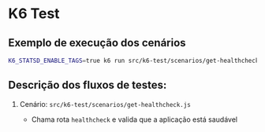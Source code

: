 # K6 Test

## Exemplo de execução dos cenários

```bash
K6_STATSD_ENABLE_TAGS=true k6 run src/k6-test/scenarios/get-healthcheck.js -e ENVIRONMENT='DSV' -e EXECUTOR_TYPE='per-vu-iterations' -e EXECUTOR_PARAMS_PER_VU_ITERATIONS='{"vus":"1", "iterations":"1", "maxDuration":"3h30m"}' -e M2M_TOKEN=''
```

## Descrição dos fluxos de testes:

1. Cenário: `src/k6-test/scenarios/get-healthcheck.js`

    - Chama rota `healthcheck` e valida que a aplicação está saudável